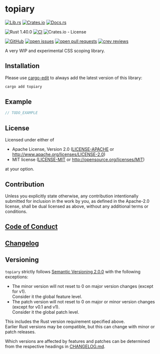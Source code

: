 # topiary

[![Lib.rs](https://img.shields.io/badge/Lib.rs-*-84f)](https://lib.rs/crates/topiary)
[![Crates.io](https://img.shields.io/crates/v/topiary)](https://crates.io/crates/topiary)
[![Docs.rs](https://docs.rs/topiary/badge.svg)](https://docs.rs/crates/topiary)

![Rust 1.40.0](https://img.shields.io/static/v1?logo=Rust&label=&message=1.40.0&color=grey)
[![CI](https://github.com/Tamschi/topiary/workflows/CI/badge.svg?branch=develop)](https://github.com/Tamschi/topiary/actions?query=workflow%3ACI+branch%3Adevelop)
![Crates.io - License](https://img.shields.io/crates/l/topiary/0.0.1)

[![GitHub](https://img.shields.io/static/v1?logo=GitHub&label=&message=%20&color=grey)](https://github.com/Tamschi/topiary)
[![open issues](https://img.shields.io/github/issues-raw/Tamschi/topiary)](https://github.com/Tamschi/topiary/issues)
[![open pull requests](https://img.shields.io/github/issues-pr-raw/Tamschi/topiary)](https://github.com/Tamschi/topiary/pulls)
[![crev reviews](https://web.crev.dev/rust-reviews/badge/crev_count/topiary.svg)](https://web.crev.dev/rust-reviews/crate/topiary/)

A very WIP and experimental CSS scoping library.

## Installation

Please use [cargo-edit](https://crates.io/crates/cargo-edit) to always add the latest version of this library:

```cmd
cargo add topiary
```

## Example

```rust
// TODO_EXAMPLE
```

## License

Licensed under either of

* Apache License, Version 2.0
   ([LICENSE-APACHE](LICENSE-APACHE) or <http://www.apache.org/licenses/LICENSE-2.0>)
* MIT license
   ([LICENSE-MIT](LICENSE-MIT) or <http://opensource.org/licenses/MIT>)

at your option.

## Contribution

Unless you explicitly state otherwise, any contribution intentionally submitted
for inclusion in the work by you, as defined in the Apache-2.0 license, shall be
dual licensed as above, without any additional terms or conditions.

## [Code of Conduct](CODE_OF_CONDUCT.md)

## [Changelog](CHANGELOG.md)

## Versioning

`topiary` strictly follows [Semantic Versioning 2.0.0](https://semver.org/spec/v2.0.0.html) with the following exceptions:

* The minor version will not reset to 0 on major version changes (except for v1).  
Consider it the global feature level.
* The patch version will not reset to 0 on major or minor version changes (except for v0.1 and v1).  
Consider it the global patch level.

This includes the Rust version requirement specified above.  
Earlier Rust versions may be compatible, but this can change with minor or patch releases.

Which versions are affected by features and patches can be determined from the respective headings in [CHANGELOG.md](CHANGELOG.md).
